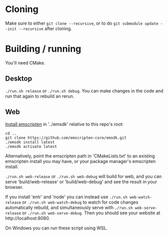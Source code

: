 # Cloning

Make sure to either `git clone --recursive`, or to do `git submodule update
--init --recursive` after cloning.

# Building / running

You'll need CMake.

## Desktop

`./run.sh release` or `./run.sh debug`. You can make changes in the code and
run that again to rebuild an rerun.

## Web

[Install
emscripten](https://emscripten.org/docs/getting_started/downloads.html#installation-instructions)
in '../emsdk' relative to this repo's root:
```
cd ..
git clone https://github.com/emscripten-core/emsdk.git
./emsdk install latest
./emsdk activate latest
```
Alternatively, point the emscripten path in 'CMakeLists.txt' to an existing
emscripten install you may have, or your package manager's emscripten install.

`./run.sh web-release` or `./run.sh web-debug` will build for web, and you can
serve 'build/web-release' or 'build/web-debug' and see the result in your
browser.

If you install 'entr' and 'node' you can instead use `./run.sh
web-watch-release` or `./run.sh web-watch-debug` to watch for code changes
automatically rebuild, and simultaneously serve with `./run.sh
web-serve-release` or `./run.sh web-serve-debug`. Then you should see your
website at http://localhost:8080.

On Windows you can run these script using WSL.
